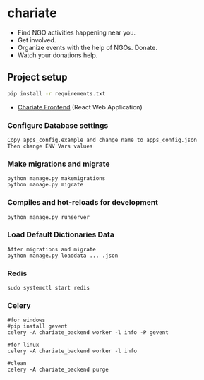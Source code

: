 # chariate
- Find NGO activities happening near you. 
- Get involved. 
- Organize events with the help of NGOs. Donate. 
- Watch your donations help.

## Project setup

```bash
pip install -r requirements.txt 

```

* [Chariate Frontend](https://github.com/macwlu97/chariate_frontend) (React Web Application)

### Configure Database settings

```
Copy apps_config.example and change name to apps_config.json
Then change ENV Vars values
```

### Make migrations and migrate

```
python manage.py makemigrations
python manage.py migrate
```

### Compiles and hot-reloads for development

```
python manage.py runserver
```


### Load Default Dictionaries Data
```
After migrations and migrate
python manage.py loaddata ... .json
```

### Redis
```
sudo systemctl start redis
```

### Celery
```
#for windows
#pip install gevent
celery -A chariate_backend worker -l info -P gevent

#for linux
celery -A chariate_backend worker -l info

#clean
celery -A chariate_backend purge

```
